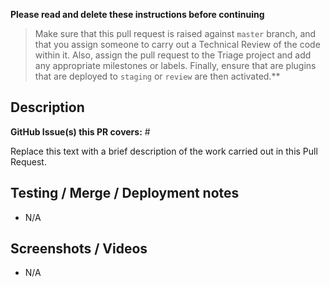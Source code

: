 **Please read and delete these instructions before continuing**
>Make sure that this pull request is raised against `master` branch, and that you assign someone to carry out a Technical Review of the code within it. Also, assign the pull request to the Triage project and add any appropriate milestones or labels. Finally, ensure that are plugins that are deployed to `staging` or `review` are then activated.**

## Description

**GitHub Issue(s) this PR covers:** #

Replace this text with a brief description of the work carried out in this Pull Request.

## Testing / Merge / Deployment notes

- N/A

## Screenshots / Videos

- N/A
